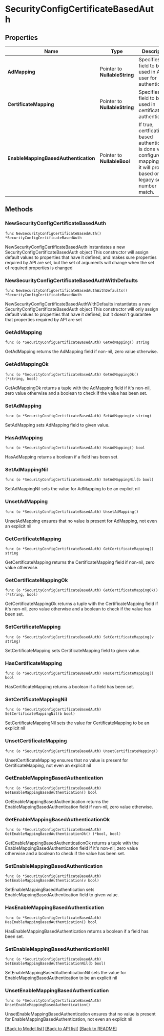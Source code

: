 # SecurityConfigCertificateBasedAuth

## Properties

Name | Type | Description | Notes
------------ | ------------- | ------------- | -------------
**AdMapping** | Pointer to **NullableString** | Specifies the field to be used in AD user for authentication. | [optional] 
**CertificateMapping** | Pointer to **NullableString** | Specifies the field to be used in certificate for authentication. | [optional] 
**EnableMappingBasedAuthentication** | Pointer to **NullableBool** | If true, certfication based authentication is done via configured mapping. Else it will proceed based on legacy serial number match. | [optional] 

## Methods

### NewSecurityConfigCertificateBasedAuth

`func NewSecurityConfigCertificateBasedAuth() *SecurityConfigCertificateBasedAuth`

NewSecurityConfigCertificateBasedAuth instantiates a new SecurityConfigCertificateBasedAuth object
This constructor will assign default values to properties that have it defined,
and makes sure properties required by API are set, but the set of arguments
will change when the set of required properties is changed

### NewSecurityConfigCertificateBasedAuthWithDefaults

`func NewSecurityConfigCertificateBasedAuthWithDefaults() *SecurityConfigCertificateBasedAuth`

NewSecurityConfigCertificateBasedAuthWithDefaults instantiates a new SecurityConfigCertificateBasedAuth object
This constructor will only assign default values to properties that have it defined,
but it doesn't guarantee that properties required by API are set

### GetAdMapping

`func (o *SecurityConfigCertificateBasedAuth) GetAdMapping() string`

GetAdMapping returns the AdMapping field if non-nil, zero value otherwise.

### GetAdMappingOk

`func (o *SecurityConfigCertificateBasedAuth) GetAdMappingOk() (*string, bool)`

GetAdMappingOk returns a tuple with the AdMapping field if it's non-nil, zero value otherwise
and a boolean to check if the value has been set.

### SetAdMapping

`func (o *SecurityConfigCertificateBasedAuth) SetAdMapping(v string)`

SetAdMapping sets AdMapping field to given value.

### HasAdMapping

`func (o *SecurityConfigCertificateBasedAuth) HasAdMapping() bool`

HasAdMapping returns a boolean if a field has been set.

### SetAdMappingNil

`func (o *SecurityConfigCertificateBasedAuth) SetAdMappingNil(b bool)`

 SetAdMappingNil sets the value for AdMapping to be an explicit nil

### UnsetAdMapping
`func (o *SecurityConfigCertificateBasedAuth) UnsetAdMapping()`

UnsetAdMapping ensures that no value is present for AdMapping, not even an explicit nil
### GetCertificateMapping

`func (o *SecurityConfigCertificateBasedAuth) GetCertificateMapping() string`

GetCertificateMapping returns the CertificateMapping field if non-nil, zero value otherwise.

### GetCertificateMappingOk

`func (o *SecurityConfigCertificateBasedAuth) GetCertificateMappingOk() (*string, bool)`

GetCertificateMappingOk returns a tuple with the CertificateMapping field if it's non-nil, zero value otherwise
and a boolean to check if the value has been set.

### SetCertificateMapping

`func (o *SecurityConfigCertificateBasedAuth) SetCertificateMapping(v string)`

SetCertificateMapping sets CertificateMapping field to given value.

### HasCertificateMapping

`func (o *SecurityConfigCertificateBasedAuth) HasCertificateMapping() bool`

HasCertificateMapping returns a boolean if a field has been set.

### SetCertificateMappingNil

`func (o *SecurityConfigCertificateBasedAuth) SetCertificateMappingNil(b bool)`

 SetCertificateMappingNil sets the value for CertificateMapping to be an explicit nil

### UnsetCertificateMapping
`func (o *SecurityConfigCertificateBasedAuth) UnsetCertificateMapping()`

UnsetCertificateMapping ensures that no value is present for CertificateMapping, not even an explicit nil
### GetEnableMappingBasedAuthentication

`func (o *SecurityConfigCertificateBasedAuth) GetEnableMappingBasedAuthentication() bool`

GetEnableMappingBasedAuthentication returns the EnableMappingBasedAuthentication field if non-nil, zero value otherwise.

### GetEnableMappingBasedAuthenticationOk

`func (o *SecurityConfigCertificateBasedAuth) GetEnableMappingBasedAuthenticationOk() (*bool, bool)`

GetEnableMappingBasedAuthenticationOk returns a tuple with the EnableMappingBasedAuthentication field if it's non-nil, zero value otherwise
and a boolean to check if the value has been set.

### SetEnableMappingBasedAuthentication

`func (o *SecurityConfigCertificateBasedAuth) SetEnableMappingBasedAuthentication(v bool)`

SetEnableMappingBasedAuthentication sets EnableMappingBasedAuthentication field to given value.

### HasEnableMappingBasedAuthentication

`func (o *SecurityConfigCertificateBasedAuth) HasEnableMappingBasedAuthentication() bool`

HasEnableMappingBasedAuthentication returns a boolean if a field has been set.

### SetEnableMappingBasedAuthenticationNil

`func (o *SecurityConfigCertificateBasedAuth) SetEnableMappingBasedAuthenticationNil(b bool)`

 SetEnableMappingBasedAuthenticationNil sets the value for EnableMappingBasedAuthentication to be an explicit nil

### UnsetEnableMappingBasedAuthentication
`func (o *SecurityConfigCertificateBasedAuth) UnsetEnableMappingBasedAuthentication()`

UnsetEnableMappingBasedAuthentication ensures that no value is present for EnableMappingBasedAuthentication, not even an explicit nil

[[Back to Model list]](../README.md#documentation-for-models) [[Back to API list]](../README.md#documentation-for-api-endpoints) [[Back to README]](../README.md)


